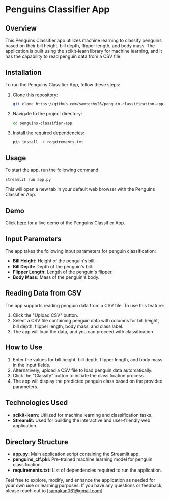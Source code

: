 # Penguins Classifier App

## Overview

This Penguins Classifier app utilizes machine learning to classify penguins based on their bill height, bill depth, flipper length, and body mass. The application is built using the scikit-learn library for machine learning, and it has the capability to read penguin data from a CSV file.

## Installation

To run the Penguins Classifier App, follow these steps:

1. Clone this repository:

    ```bash
    git clone https://github.com/samtechy26/penguin-classification-app.git
    ```

2. Navigate to the project directory:

    ```bash
    cd penguins-classifier-app
    ```

3. Install the required dependencies:

    ```bash
    pip install -r requirements.txt
    ```

## Usage

To start the app, run the following command:

```bash
streamlit run app.py
```

This will open a new tab in your default web browser with the Penguins Classifier App.

## Demo

Click [here](https://samtechy26-penguin-classification-app-app-oogyne.streamlit.app/) for a live demo of the Penguins Classifier App.

## Input Parameters

The app takes the following input parameters for penguin classification:

- **Bill Height:** Height of the penguin's bill.
- **Bill Depth:** Depth of the penguin's bill.
- **Flipper Length:** Length of the penguin's flipper.
- **Body Mass:** Mass of the penguin's body.

## Reading Data from CSV

The app supports reading penguin data from a CSV file. To use this feature:

1. Click the "Upload CSV" button.
2. Select a CSV file containing penguin data with columns for bill height, bill depth, flipper length, body mass, and class label.
3. The app will load the data, and you can proceed with classification.

## How to Use

1. Enter the values for bill height, bill depth, flipper length, and body mass in the input fields.
2. Alternatively, upload a CSV file to load penguin data automatically.
3. Click the "Classify" button to initiate the classification process.
4. The app will display the predicted penguin class based on the provided parameters.

## Technologies Used

- **scikit-learn:** Utilized for machine learning and classification tasks.
- **Streamlit:** Used for building the interactive and user-friendly web application.

## Directory Structure

- **app.py:** Main application script containing the Streamlit app.
- **penguins_clf.pkl:** Pre-trained machine learning model for penguin classification.
- **requirements.txt:** List of dependencies required to run the application.


Feel free to explore, modify, and enhance the application as needed for your own use or learning purposes. If you have any questions or feedback, please reach out to [samakan061@gmail.com].
